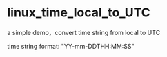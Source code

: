# linux_time_local_to_UTC
a simple demo，convert time string from local to UTC

time string format: "YY-mm-DDTHH:MM:SS"
